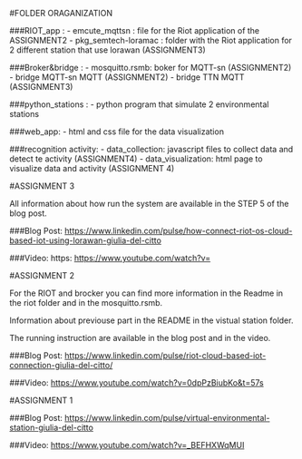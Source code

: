 #FOLDER ORAGANIZATION 

###RIOT_app :
	- emcute_mqttsn : file for the Riot application of the ASSIGNMENT2
	- pkg_semtech-loramac : folder with the Riot application for 2 different station that use lorawan (ASSIGNMENT3)

###Broker&bridge :
	- mosquitto.rsmb: boker for MQTT-sn (ASSIGNMENT2)
	- bridge MQTT-sn MQTT (ASSIGNMENT2)
	- bridge TTN MQTT (ASSIGNMENT3)

###python_stations : 
	- python program that simulate 2 environmental stations
	
###web_app:
	- html and css file for the data visualization

###recognition activity:
	- data_collection: javascript files to collect data and detect te activity (ASSIGNMENT4)
	- data_visualization: html page to visualize data and activity (ASSIGNMENT 4)
	
	
	
#ASSIGNMENT 3

All information about how run the system are available in the STEP 5 of the blog post.

###Blog Post: https://www.linkedin.com/pulse/how-connect-riot-os-cloud-based-iot-using-lorawan-giulia-del-citto

###Video: https: https://www.youtube.com/watch?v=



#ASSIGNMENT 2

For the RIOT and brocker you can find more information in the Readme in the riot folder and in the mosquitto.rsmb.

Information about previouse part in the README in the vistual station folder.

The running instruction are available in the blog post and in the video.

###Blog Post: https://www.linkedin.com/pulse/riot-cloud-based-iot-connection-giulia-del-citto/

###Video: https://www.youtube.com/watch?v=0dpPzBiubKo&t=57s



#ASSIGNMENT 1

###Blog Post: https://www.linkedin.com/pulse/virtual-environmental-station-giulia-del-citto

###Video: https://www.youtube.com/watch?v=_BEFHXWqMUI
